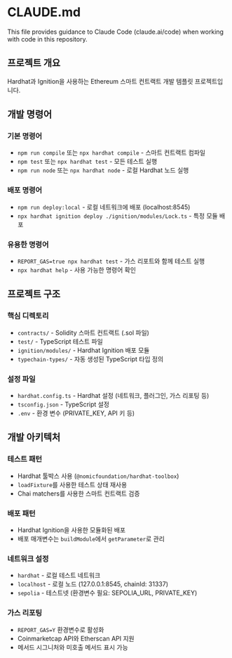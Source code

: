 # CLAUDE.md

This file provides guidance to Claude Code (claude.ai/code) when working with code in this repository.

## 프로젝트 개요
Hardhat과 Ignition을 사용하는 Ethereum 스마트 컨트랙트 개발 템플릿 프로젝트입니다.

## 개발 명령어

### 기본 명령어
- `npm run compile` 또는 `npx hardhat compile` - 스마트 컨트랙트 컴파일
- `npm test` 또는 `npx hardhat test` - 모든 테스트 실행
- `npm run node` 또는 `npx hardhat node` - 로컬 Hardhat 노드 실행

### 배포 명령어
- `npm run deploy:local` - 로컬 네트워크에 배포 (localhost:8545)
- `npx hardhat ignition deploy ./ignition/modules/Lock.ts` - 특정 모듈 배포

### 유용한 명령어
- `REPORT_GAS=true npx hardhat test` - 가스 리포트와 함께 테스트 실행
- `npx hardhat help` - 사용 가능한 명령어 확인

## 프로젝트 구조

### 핵심 디렉토리
- `contracts/` - Solidity 스마트 컨트랙트 (.sol 파일)
- `test/` - TypeScript 테스트 파일
- `ignition/modules/` - Hardhat Ignition 배포 모듈
- `typechain-types/` - 자동 생성된 TypeScript 타입 정의

### 설정 파일
- `hardhat.config.ts` - Hardhat 설정 (네트워크, 플러그인, 가스 리포팅 등)
- `tsconfig.json` - TypeScript 설정
- `.env` - 환경 변수 (PRIVATE_KEY, API 키 등)

## 개발 아키텍처

### 테스트 패턴
- Hardhat 툴박스 사용 (`@nomicfoundation/hardhat-toolbox`)
- `loadFixture`를 사용한 테스트 상태 재사용
- Chai matchers를 사용한 스마트 컨트랙트 검증

### 배포 패턴
- Hardhat Ignition을 사용한 모듈화된 배포
- 배포 매개변수는 `buildModule`에서 `getParameter`로 관리

### 네트워크 설정
- `hardhat` - 로컬 테스트 네트워크
- `localhost` - 로컬 노드 (127.0.0.1:8545, chainId: 31337)
- `sepolia` - 테스트넷 (환경변수 필요: SEPOLIA_URL, PRIVATE_KEY)

### 가스 리포팅
- `REPORT_GAS=Y` 환경변수로 활성화
- Coinmarketcap API와 Etherscan API 지원
- 메서드 시그니처와 미호출 메서드 표시 가능